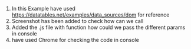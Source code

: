 1. In this Example have used https://datatables.net/examples/data_sources/dom for reference
2. Screenshot has been added to check how can we call
3. Added the .js file with function how could we pass the different params in console
4. have used Chrome for checking the code in console 
